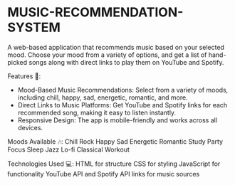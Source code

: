 # MUSIC-RECOMMENDATION-SYSTEM
A web-based application that recommends music based on your selected mood. Choose your mood from a variety of options, and get a list of hand-picked songs along with direct links to play them on YouTube and Spotify.

Features 🌟:
- Mood-Based Music Recommendations: Select from a variety of moods, including chill, happy, sad, energetic, romantic, and more.
- Direct Links to Music Platforms: Get YouTube and Spotify links for each recommended song, making it easy to listen instantly.
- Responsive Design: The app is mobile-friendly and works across all devices.

Moods Available 🎶:
Chill
Rock
Happy
Sad
Energetic
Romantic
Study
Party
Focus
Sleep
Jazz
Lo-fi
Classical
Workout

Technologies Used 💻:
HTML for structure
CSS for styling
JavaScript for functionality
YouTube API and Spotify API links for music sources
